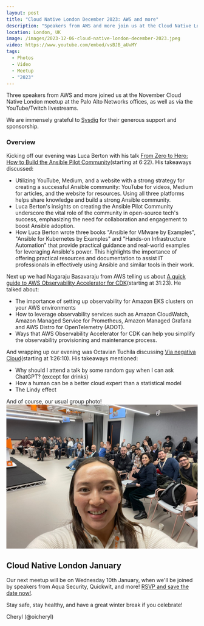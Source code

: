 ```yaml
---
layout: post
title: "Cloud Native London December 2023: AWS and more"
description: "Speakers from AWS and more join us at the Cloud Native London meetup December 2023, hosted by Cheryl Hung, Senior Director, Ecosystem at Arm"
location: London, UK
image: /images/2023-12-06-cloud-native-london-december-2023.jpeg
video: https://www.youtube.com/embed/vsBJB_aUvMY
tags:
  - Photos
  - Video
  - Meetup
  - "2023"
---
```


Three speakers from AWS and more joined us at the November Cloud Native London meetup at the Palo Alto Networks offices, as well as via the YouTube/Twitch livestreams. 

We are immensely grateful to [Sysdig](https://sysdig.com/) for their generous support and sponsorship.

### Overview

Kicking off our evening was Luca Berton with his talk [From Zero to Hero: How to Build the Ansible Pilot Community](https://www.youtube.com/live/vsBJB_aUvMY?si=WcFqdSOLgapwIwWs&t=382)(starting at 6:22). His takeaways discussed:

* Utilizing YouTube, Medium, and a website with a strong strategy for creating a successful Ansible community: YouTube for videos, Medium for articles, and the website for resources. Using all three platforms helps share knowledge and build a strong Ansible community.
* Luca Berton's insights on creating the Ansible Pilot Community underscore the vital role of the community in open-source tech's success, emphasizing the need for collaboration and engagement to boost Ansible adoption.
* How Luca Berton wrote three books "Ansible for VMware by Examples", "Ansible for Kubernetes by Examples" and "Hands-on Infrastructure Automation" that provide practical guidance and real-world examples for leveraging Ansible's power. This highlights the importance of offering practical resources and documentation to assist IT professionals in effectively using Ansible and similar tools in their work.

Next up we had Nagaraju Basavaraju from AWS telling us about [A quick guide to AWS Observability Accelerator for CDK](https://www.youtube.com/live/vsBJB_aUvMY?si=fNUIuocq5WlPKI71&t=1883)(starting at 31:23). He talked about: 

* The importance of setting up observability for Amazon EKS clusters on your AWS environments
 * How to leverage observability services such as Amazon CloudWatch, Amazon Managed Service for Prometheus, Amazon Managed Grafana and AWS Distro for OpenTelemetry (ADOT).
 * Ways that AWS Observability Accelerator for CDK can help you simplify the observability provisioning and maintenance process.

And wrapping up our evening was Octavian Tuchila discussing [Via negativa Cloud](https://www.youtube.com/live/vsBJB_aUvMY?si=O14PL62J2qTyexn8&t=5170)(starting at 1:26:10). His takeaways mentioned: 

* Why should I attend a talk by some random guy when I can ask ChatGPT? (except for drinks)
* How a human can be a better cloud expert than a statistical model
* The Lindy effect

And of course, our usual group photo!
![](/images/2023-12-06-cloud-native-london-december-2023.jpeg)

## Cloud Native London January

Our next meetup will be on Wednesday 10th January, when we'll be joined by speakers from Aqua Security, Quickwit, and more! [RSVP and save the date now!](https://www.meetup.com/cloud-native-london/events/293022713/). 

Stay safe, stay healthy, and have a great winter break if you celebrate!

Cheryl (@oicheryl) 
